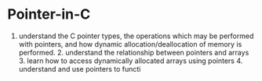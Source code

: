# Pointer-in-C
1. understand the C pointer types, the operations which may be performed with pointers, and how dynamic allocation/deallocation of memory is performed. 2. understand the relationship between pointers and arrays 3. learn how to access dynamically allocated arrays using pointers 4. understand and use pointers to functi
